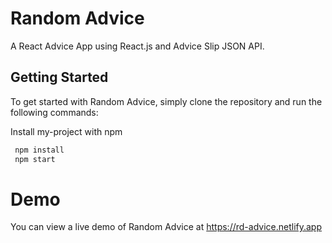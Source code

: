 # Random Advice
A React Advice App using React.js and Advice Slip JSON API.

## Getting Started
To get started with Random Advice, simply clone the repository and run the following commands:

Install my-project with npm

```bash
 npm install
 npm start
```
# Demo
You can view a live demo of Random Advice at https://rd-advice.netlify.app
